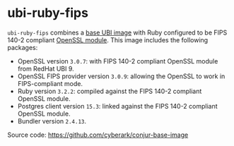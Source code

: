 # ubi-ruby-fips
`ubi-ruby-fips` combines a [base UBI image](https://catalog.redhat.com/software/containers/ubi9/618326f8c0d15aff4912fe0b)
with Ruby configured to be FIPS 140-2 compliant [OpenSSL module](https://www.openssl.org/docs/fips.html).
This image includes the following packages:

* OpenSSL version `3.0.7`: with FIPS 140-2 compliant OpenSSL module from RedHat UBI 9.
* OpenSSL FIPS provider version `3.0.9`: allowing the OpenSSL to work in FIPS-compliant mode.
* Ruby version `3.2.2`: compiled against the FIPS 140-2 compliant OpenSSL module.
* Postgres client version `15.3`: linked against the FIPS 140-2 compliant OpenSSL module.
* Bundler version `2.4.13`.

Source code: https://github.com/cyberark/conjur-base-image
